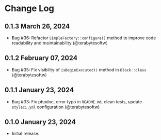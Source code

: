 Change Log
==========

## 0.1.3 March 26, 2024

- Bug #36: Refactor `SimpleFactory::configure()` method to improve code readability and maintainability (@terabytesoftw)

## 0.1.2 February 07, 2024

- Bug #35: Fix visibility of `isBeginExecuted()` method in `Block::class` (@terabytesoftw)

## 0.1.1 January 23, 2024

- Bug #33: Fix phpdoc, error typo in `README.md`, clean tests, update `styleci.yml` configuration (@terabytesoftw)

## 0.1.0 January 23, 2024

- Initial release.
